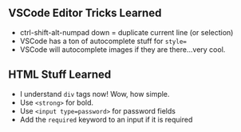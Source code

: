 ## VSCode Editor Tricks Learned

* ctrl-shift-alt-numpad down = duplicate current line (or selection)
* VSCode has a ton of autocomplete stuff for `style=` 
* VSCode will autocomplete images if they are there...very cool.

## HTML Stuff Learned
* I understand `div` tags now!  Wow, how simple.  
* Use `<strong>` for bold.
* Use `<input type=password>` for password fields
* Add the `required` keyword to an input if it is required
